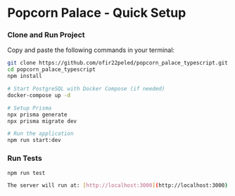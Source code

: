 
# Popcorn Palace - Quick Setup

### Clone and Run Project

Copy and paste the following commands in your terminal:

```bash
git clone https://github.com/ofir22peled/popcorn_palace_typescript.git
cd popcorn_palace_typescript
npm install

# Start PostgreSQL with Docker Compose (if needed)
docker-compose up -d

# Setup Prisma
npx prisma generate
npx prisma migrate dev

# Run the application
npm run start:dev
```

### Run Tests

```bash
npm run test

The server will run at: [http://localhost:3000](http://localhost:3000)


